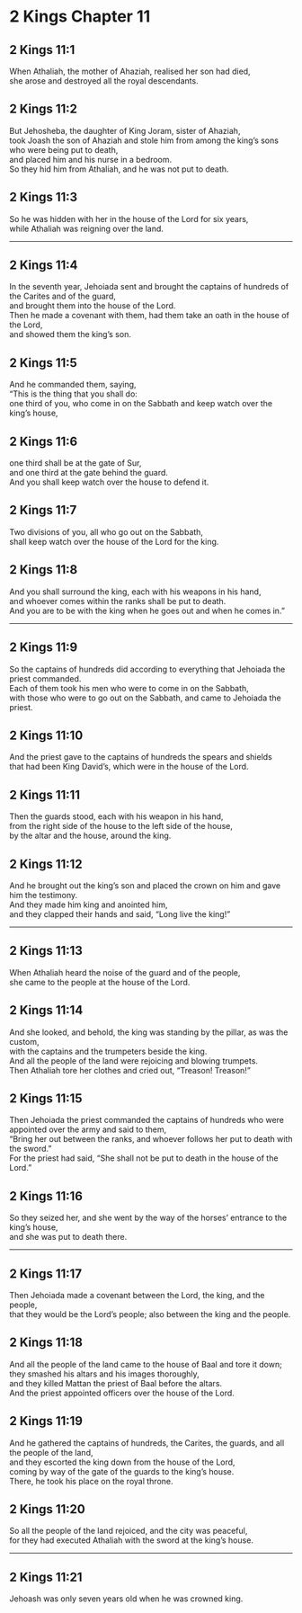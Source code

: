 # 2 Kings Chapter 11

## 2 Kings 11:1

When Athaliah, the mother of Ahaziah, realised her son had died,  
she arose and destroyed all the royal descendants.

## 2 Kings 11:2

But Jehosheba, the daughter of King Joram, sister of Ahaziah,  
took Joash the son of Ahaziah and stole him from among the king’s sons who were being put to death,  
and placed him and his nurse in a bedroom.  
So they hid him from Athaliah, and he was not put to death.

## 2 Kings 11:3

So he was hidden with her in the house of the Lord for six years,  
while Athaliah was reigning over the land.

---

## 2 Kings 11:4

In the seventh year, Jehoiada sent and brought the captains of hundreds of the Carites and of the guard,  
and brought them into the house of the Lord.  
Then he made a covenant with them, had them take an oath in the house of the Lord,  
and showed them the king’s son.

## 2 Kings 11:5

And he commanded them, saying,  
“This is the thing that you shall do:  
one third of you, who come in on the Sabbath and keep watch over the king’s house,

## 2 Kings 11:6

one third shall be at the gate of Sur,  
and one third at the gate behind the guard.  
And you shall keep watch over the house to defend it.

## 2 Kings 11:7

Two divisions of you, all who go out on the Sabbath,  
shall keep watch over the house of the Lord for the king.

## 2 Kings 11:8

And you shall surround the king, each with his weapons in his hand,  
and whoever comes within the ranks shall be put to death.  
And you are to be with the king when he goes out and when he comes in.”

---

## 2 Kings 11:9

So the captains of hundreds did according to everything that Jehoiada the priest commanded.  
Each of them took his men who were to come in on the Sabbath,  
with those who were to go out on the Sabbath, and came to Jehoiada the priest.

## 2 Kings 11:10

And the priest gave to the captains of hundreds the spears and shields  
that had been King David’s, which were in the house of the Lord.

## 2 Kings 11:11

Then the guards stood, each with his weapon in his hand,  
from the right side of the house to the left side of the house,  
by the altar and the house, around the king.

## 2 Kings 11:12

And he brought out the king’s son and placed the crown on him and gave him the testimony.  
And they made him king and anointed him,  
and they clapped their hands and said, “Long live the king!”

---

## 2 Kings 11:13

When Athaliah heard the noise of the guard and of the people,  
she came to the people at the house of the Lord.

## 2 Kings 11:14

And she looked, and behold, the king was standing by the pillar, as was the custom,  
with the captains and the trumpeters beside the king.  
And all the people of the land were rejoicing and blowing trumpets.  
Then Athaliah tore her clothes and cried out, “Treason! Treason!”

## 2 Kings 11:15

Then Jehoiada the priest commanded the captains of hundreds who were appointed over the army and said to them,  
“Bring her out between the ranks, and whoever follows her put to death with the sword.”  
For the priest had said, “She shall not be put to death in the house of the Lord.”

## 2 Kings 11:16

So they seized her, and she went by the way of the horses’ entrance to the king’s house,  
and she was put to death there.

---

## 2 Kings 11:17

Then Jehoiada made a covenant between the Lord, the king, and the people,  
that they would be the Lord’s people; also between the king and the people.

## 2 Kings 11:18

And all the people of the land came to the house of Baal and tore it down;  
they smashed his altars and his images thoroughly,  
and they killed Mattan the priest of Baal before the altars.  
And the priest appointed officers over the house of the Lord.

## 2 Kings 11:19

And he gathered the captains of hundreds, the Carites, the guards, and all the people of the land,  
and they escorted the king down from the house of the Lord,  
coming by way of the gate of the guards to the king’s house.  
There, he took his place on the royal throne.

## 2 Kings 11:20

So all the people of the land rejoiced, and the city was peaceful,  
for they had executed Athaliah with the sword at the king’s house.

---

## 2 Kings 11:21

Jehoash was only seven years old when he was crowned king.
